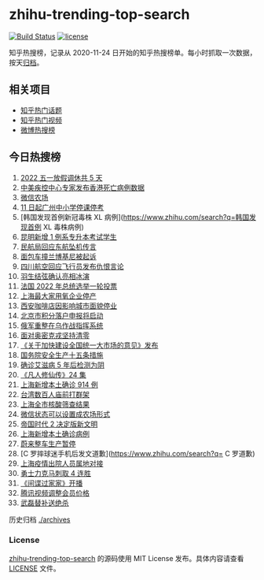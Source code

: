 # zhihu-trending-top-search

[![Build Status](https://github.com/justjavac/zhihu-trending-top-search/workflows/ci/badge.svg?branch=main)](https://github.com/justjavac/zhihu-trending-top-search/actions)
[![license](https://img.shields.io/github/license/justjavac/zhihu-trending-top-search)](https://github.com/justjavac/zhihu-trending-top-search/blob/main/LICENSE)

知乎热搜榜，记录从 2020-11-24 日开始的知乎热搜榜单。每小时抓取一次数据，按天[归档](./archives)。

## 相关项目

- [知乎热门话题](https://github.com/justjavac/zhihu-trending-hot-questions)
- [知乎热门视频](https://github.com/justjavac/zhihu-trending-hot-video)
- [微博热搜榜](https://github.com/justjavac/weibo-trending-hot-search)

## 今日热搜榜

<!-- BEGIN -->
<!-- 最后更新时间 Tue Apr 12 2022 16:15:56 GMT+0800 (China Standard Time) -->

1. [2022 五一放假调休共 5 天](https://www.zhihu.com/search?q=五一)
1. [中美疾控中心专家发布香港死亡病例数据](https://www.zhihu.com/search?q=香港新冠死亡病例数据)
1. [微信农场](https://www.zhihu.com/search?q=微信农场)
1. [11 日起广州中小学停课停考](https://www.zhihu.com/search?q=广州疫情)
1. [韩国发现首例新冠毒株 XL 病例](https://www.zhihu.com/search?q=韩国发现首例 XL 毒株病例)
1. [昆明新增 1 例系专升本考试学生](https://www.zhihu.com/search?q=昆明新增)
1. [民航局回应东航坠机传言](https://www.zhihu.com/search?q=民航局回应传言)
1. [面包车撞兰博基尼被起诉](https://www.zhihu.com/search?q=面包车撞上兰博基尼被起诉)
1. [四川航空回应飞行员发布仇恨言论](https://www.zhihu.com/search?q=四川航空回应)
1. [羽生结弦确认亮相冰演](https://www.zhihu.com/search?q=羽生结弦确认亮相冰演)
1. [法国 2022 年总统选举一轮投票](https://www.zhihu.com/search?q=法国总统选举)
1. [上海最大家用氧企业停产](https://www.zhihu.com/search?q=家用氧气瓶)
1. [西安咖啡店因影响城市面貌停业](https://www.zhihu.com/search?q=西安咖啡店)
1. [北京市积分落户申报将启动](https://www.zhihu.com/search?q=北京市积分落户申报)
1. [俄军重整在乌作战指挥系统](https://www.zhihu.com/search?q=俄乌局势)
1. [面对奥密克戎坚持清零](https://www.zhihu.com/search?q=奥密克戎)
1. [《关于加快建设全国统一大市场的意见》发布](https://www.zhihu.com/search?q=中共中央)
1. [国务院安全生产十五条措施](https://www.zhihu.com/search?q=国务院安委会)
1. [确诊艾滋病 5 年后检测为阴](https://www.zhihu.com/search?q=艾滋病转阴)
1. [《凡人修仙传》24 集](https://www.zhihu.com/search?q=凡人修仙传之魔道争锋二十四集)
1. [上海新增本土确诊 914 例](https://www.zhihu.com/search?q=上海新增)
1. [台湾数百人庙前打群架](https://www.zhihu.com/search?q=台湾庙前打群架)
1. [上海全市核酸筛查结果](https://www.zhihu.com/search?q=上海全市核酸筛查结果)
1. [微信状态可以设置成农场形式](https://www.zhihu.com/search?q=微信状态可以设置成农场形式)
1. [帝国时代 2 决定版新文明](https://www.zhihu.com/search?q=帝国时代2新文明)
1. [上海新增本土确诊病例](https://www.zhihu.com/search?q=上海新增确诊)
1. [蔚来整车生产暂停](https://www.zhihu.com/search?q=蔚来停产)
1. [C 罗摔球迷手机后发文道歉](https://www.zhihu.com/search?q= C 罗道歉)
1. [上海疫情出院人员属地对接](https://www.zhihu.com/search?q=上海出院人员)
1. [勇士力克马刺取 4 连胜](https://www.zhihu.com/search?q=勇士)
1. [《间谍过家家》开播](https://www.zhihu.com/search?q=间谍过家家)
1. [腾讯视频调整会员价格](https://www.zhihu.com/search?q=腾讯视频会员价格)
1. [武磊替补送绝杀](https://www.zhihu.com/search?q=武磊)

<!-- END -->

历史归档 [./archives](./archives)

### License

[zhihu-trending-top-search](https://github.com/justjavac/zhihu-trending-top-search)
的源码使用 MIT License 发布。具体内容请查看 [LICENSE](./LICENSE) 文件。
